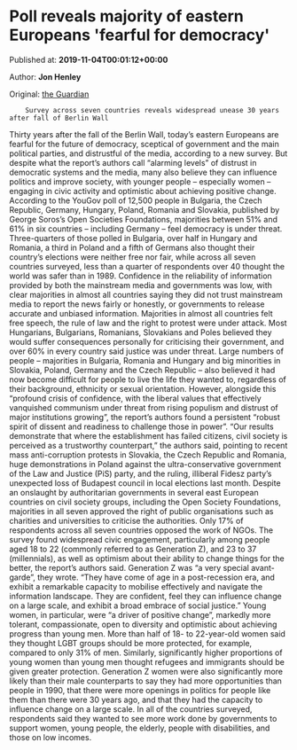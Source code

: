 
# Poll reveals majority of eastern Europeans 'fearful for democracy'

Published at: **2019-11-04T00:01:12+00:00**

Author: **Jon Henley**

Original: [the Guardian](https://www.theguardian.com/world/2019/nov/04/poll-reveals-majority-of-eastern-europeans-fearful-for-democracy)


        Survey across seven countries reveals widespread unease 30 years after fall of Berlin Wall
      
Thirty years after the fall of the Berlin Wall, today’s eastern Europeans are fearful for the future of democracy, sceptical of government and the main political parties, and distrustful of the media, according to a new survey.
But despite what the report’s authors call “alarming levels” of distrust in democratic systems and the media, many also believe they can influence politics and improve society, with younger people – especially women – engaging in civic activity and optimistic about achieving positive change.
According to the YouGov poll of 12,500 people in Bulgaria, the Czech Republic, Germany, Hungary, Poland, Romania and Slovakia, published by George Soros’s Open Societies Foundations, majorities between 51% and 61% in six countries – including Germany – feel democracy is under threat.
Three-quarters of those polled in Bulgaria, over half in Hungary and Romania, a third in Poland and a fifth of Germans also thought their country’s elections were neither free nor fair, while across all seven countries surveyed, less than a quarter of respondents over 40 thought the world was safer than in 1989.
Confidence in the reliability of information provided by both the mainstream media and governments was low, with clear majorities in almost all countries saying they did not trust mainstream media to report the news fairly or honestly, or governments to release accurate and unbiased information.
Majorities in almost all countries felt free speech, the rule of law and the right to protest were under attack. Most Hungarians, Bulgarians, Romanians, Slovakians and Poles believed they would suffer consequences personally for criticising their government, and over 60% in every country said justice was under threat.
Large numbers of people – majorities in Bulgaria, Romania and Hungary and big minorities in Slovakia, Poland, Germany and the Czech Republic – also believed it had now become difficult for people to live the life they wanted to, regardless of their background, ethnicity or sexual orientation.
However, alongside this “profound crisis of confidence, with the liberal values that effectively vanquished communism under threat from rising populism and distrust of major institutions growing”, the report’s authors found a persistent “robust spirit of dissent and readiness to challenge those in power”.
“Our results demonstrate that where the establishment has failed citizens, civil society is perceived as a trustworthy counterpart,” the authors said, pointing to recent mass anti-corruption protests in Slovakia, the Czech Republic and Romania, huge demonstrations in Poland against the ultra-conservative government of the Law and Justice (PiS) party, and the ruling, illiberal Fidesz party’s unexpected loss of Budapest council in local elections last month.
Despite an onslaught by authoritarian governments in several east European countries on civil society groups, including the Open Society Foundations, majorities in all seven approved the right of public organisations such as charities and universities to criticise the authorities. Only 17% of respondents across all seven countries opposed the work of NGOs.
The survey found widespread civic engagement, particularly among people aged 18 to 22 (commonly referred to as Generation Z), and 23 to 37 (millennials), as well as optimism about their ability to change things for the better, the report’s authors said.
Generation Z was “a very special avant-garde”, they wrote. “They have come of age in a post-recession era, and exhibit a remarkable capacity to mobilise effectively and navigate the information landscape. They are confident, feel they can influence change on a large scale, and exhibit a broad embrace of social justice.”
Young women, in particular, were “a driver of positive change”, markedly more tolerant, compassionate, open to diversity and optimistic about achieving progress than young men.
More than half of 18- to 22-year-old women said they thought LGBT groups should be more protected, for example, compared to only 31% of men. Similarly, significantly higher proportions of young women than young men thought refugees and immigrants should be given greater protection.
Generation Z women were also significantly more likely than their male counterparts to say they had more opportunities than people in 1990, that there were more openings in politics for people like them than there were 30 years ago, and that they had the capacity to influence change on a large scale.
In all of the countries surveyed, respondents said they wanted to see more work done by governments to support women, young people, the elderly, people with disabilities, and those on low incomes.

